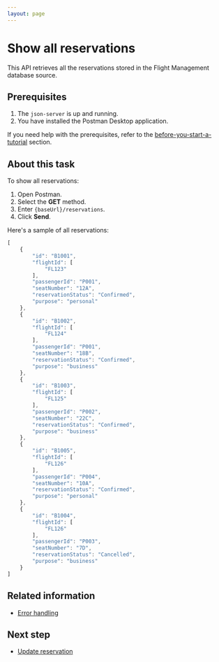 ```yaml
---
layout: page
---
```


# Show all reservations

 This API retrieves all the reservations stored in the Flight Management database source.

## Prerequisites

1. The ```json-server``` is up and running.
1. You have installed the Postman Desktop application.

If you need help with the prerequisites, refer to the [before-you-start-a-tutorial](../quick-start/before-you-start-a-tutorial.md) section.

## About this task

To show all reservations:

1. Open Postman.
1. Select the **GET** method.
1. Enter ```{baseUrl}/reservations```.
1. Click **Send**.

Here's a sample of all reservations:

```js
[
    {
        "id": "B1001",
        "flightId": [
            "FL123"
        ],
        "passengerId": "P001",
        "seatNumber": "12A",
        "reservationStatus": "Confirmed",
        "purpose": "personal"
    },
    {
        "id": "B1002",
        "flightId": [
            "FL124"
        ],
        "passengerId": "P001",
        "seatNumber": "18B",
        "reservationStatus": "Confirmed",
        "purpose": "business"
    },
    {
        "id": "B1003",
        "flightId": [
            "FL125"
        ],
        "passengerId": "P002",
        "seatNumber": "22C",
        "reservationStatus": "Confirmed",
        "purpose": "business"
    },
    {
        "id": "B1005",
        "flightId": [
            "FL126"
        ],
        "passengerId": "P004",
        "seatNumber": "10A",
        "reservationStatus": "Confirmed",
        "purpose": "personal"
    },
    {
        "id": "B1004",
        "flightId": [
            "FL126"
        ],
        "passengerId": "P003",
        "seatNumber": "7D",
        "reservationStatus": "Cancelled",
        "purpose": "business"
    }
]
```

## Related information

- [Error handling](../reference/error-handling.md)

## Next step

- [Update reservation](update-reservation.md)



